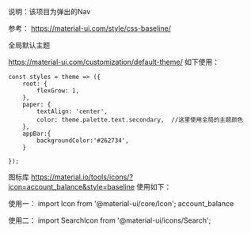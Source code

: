 
说明：该项目为弹出的Nav

参考：
https://material-ui.com/style/css-baseline/


全局默认主题

https://material-ui.com/customization/default-theme/  如下使用：

    const styles = theme => ({
        root: {
            flexGrow: 1,
        },
        paper: {
            textAlign: 'center',
            color: theme.palette.text.secondary,  //这里使用全局的主题颜色
        },
        appBar:{
            backgroundColor:'#262734',
        }

    });


图标库
https://material.io/tools/icons/?icon=account_balance&style=baseline  使用如下：

使用一：
import Icon from '@material-ui/core/Icon';
<Icon className={classes.icon}>account_balance</Icon>

使用二：
import SearchIcon from '@material-ui/icons/Search';
 <SearchIcon />

